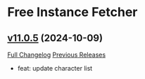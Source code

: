# Free Instance Fetcher

## [v11.0.5](https://github.com/LiangYuxuan/FreeInstanceFetcher/tree/v11.0.5) (2024-10-09)
[Full Changelog](https://github.com/LiangYuxuan/FreeInstanceFetcher/compare/v11.0.4...v11.0.5) [Previous Releases](https://github.com/LiangYuxuan/FreeInstanceFetcher/releases)

- feat: update character list  
